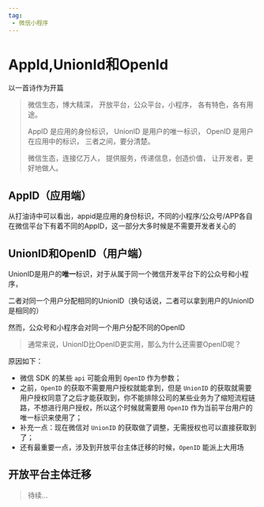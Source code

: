```yaml
---
tag:
 - 微信小程序
---
```


# AppId,UnionId和OpenId

以一首诗作为开篇

>微信生态，博大精深，
>开放平台，公众平台，小程序，
>各有特色，各有用途。
>
>AppID 是应用的身份标识，
>UnionID 是用户的唯一标识，
>OpenID 是用户在应用中的标识，
>三者之间，要分清楚。
>
>微信生态，连接亿万人，
>提供服务，传递信息，创造价值，
>让开发者，更好地做人。

## AppID（应用端）

从打油诗中可以看出，appid是应用的身份标识，不同的小程序/公众号/APP各自在微信平台下有着不同的AppID，这一部分大多时候是不需要开发者关心的

## UnionID和OpenID（用户端）

UnionID是用户的**唯一**标识，对于从属于同一个微信开发平台下的公众号和小程序，

二者对同一个用户分配相同的UnionID（换句话说，二者可以拿到用户的UnionID是相同的）

然而，公众号和小程序会对同一个用户分配不同的OpenID

> 通常来说，UnionID比OpenID更实用，那么为什么还需要OpenID呢？

原因如下：

- 微信 SDK 的某些 `api` 可能会用到 `OpenID` 作为参数；
- 之前，`OpenID` 的获取不需要用户授权就能拿到，但是 `UnionID` 的获取就需要用户授权同意了之后才能获取到，你不能排除公司的某些业务为了缩短流程链路，不想进行用户授权，所以这个时候就需要用 `OpenID` 作为当前平台用户的唯一标识来使用了；
- 补充一点：现在微信对 `UnionID` 的获取做了调整，无需授权也可以直接获取到了；
- 还有最重要一点，涉及到开放平台主体迁移的时候，`OpenID` 能派上大用场

## 开放平台主体迁移

> 待续...
